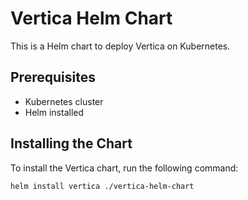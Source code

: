 # Vertica Helm Chart

This is a Helm chart to deploy Vertica on Kubernetes.

## Prerequisites

- Kubernetes cluster
- Helm installed

## Installing the Chart

To install the Vertica chart, run the following command:

```bash
helm install vertica ./vertica-helm-chart
